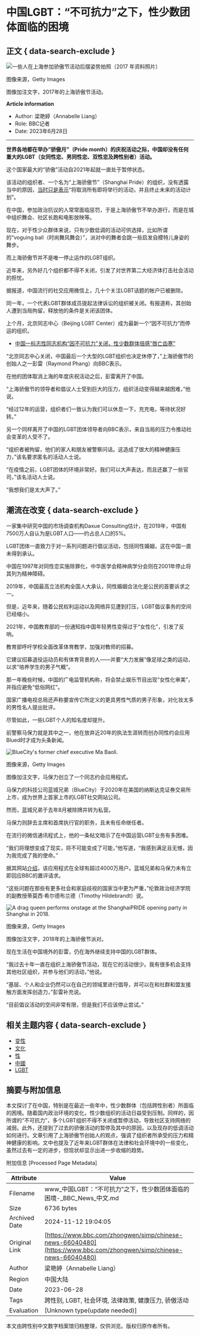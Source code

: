 # 中国LGBT：“不可抗力”之下，性少数团体面临的困境

## 正文 { data-search-exclude }


![一些人在上海参加骄傲节活动后摆姿势拍照（2017 年资料照片）](https://ichef.bbci.co.uk/ace/ws/640/cpsprodpb/74F4/production/_130204992_gettyimages-696802202.jpg.webp)

图像来源，Getty Images

图像加注文字，2017年的上海骄傲节活动。

**Article information**

- Author: 梁艳婷（Annabelle Liang）
- Role: BBC记者
- Date: 2023年6月28日

---
**世界各地都在举办“骄傲月”（Pride month）的庆祝活动之际，中国却没有任何重大的LGBT（女同性恋、男同性恋、双性恋及跨性别者）活动。**

这个国家最大的“骄傲”活动自2021年起就一直处于暂停状态。

该活动的组织者、一个名为“上海骄傲节”（Shanghai Pride）的组织，没有透露当中的原因，[当时只是表示](https://shpride.com/2020/08/13/ending/?lang=en)“将取消所有即将举行的活动，并且终止未来的活动计划”。

在中国，参加政治抗议的人常常面临惩罚，于是上海骄傲节不举办游行，而是在城中组织舞会、社区长跑和电影放映等。

现在，对于性少众群体来说，只有少数低调的活动可供选择，比如所谓的“voguing ball（时尚舞风舞会）”，派对中的舞者会跳一些启发自模特儿身姿的舞步。

而上海骄傲节并不是唯一停止运作的LGBT组织。

近年来，另外好几个组织都不得不关闭，引发了对世界第二大经济体打击社会活动的担忧。

据报道，中国流行的社交应用微信上，几十个关注LGBT话题的帐户已被删除。

同一年，一个代表LGBT群体成员提起法律诉讼的组织被关闭。有报道称，其创始人遭到当局拘留，释放他的条件是关闭该团体。

上个月，北京同志中心（Beijing LGBT Center）成为最新一个“因不可抗力”而停运的组织。

- [中国一标志性同志机构“因不可抗力”关闭，性少数群体倍感“唇亡齿寒”](/zhongwen/simp/chinese-news-65656315)

“北京同志中心关闭，中国最后一个大型的LGBT组织也决定休停了，”上海骄傲节的创始人之一彭雷（Raymond Phang）向BBC表示。

在他的团体取消上海的年度庆祝活动之后，彭雷离开了中国。

“上海骄傲节的领导者和倡议人士受到巨大的压力，组织活动变得越来越困难，”他说。

“经过12年的运营，组织者们一致认为我们可以休息一下，充充电，等待状况好转。”

另一个同样离开了中国的LGBT团体领导者向BBC表示，来自当局的压力令推动社会变革的人受不了。

“组织者被拘留，他们的家人和朋友被警察问话。这造成了很大的精神健康压力，”该名要求匿名的活动人士说。

“在疫情之前，LGBT团体的环境非常好。我们可以大声表达，而且还赢了一些官司，”该名活动人士说。

“我想我们是太大声了。”

## 潮流在改变 { data-search-exclude }

一家集中研究中国的市场调查机构Daxue Consulting估计，在2019年，中国有7500万人自认为是LGBT人口——约占总人口的5%。

LGBT团体一直致力于对一系列问题进行倡议活动，包括同性婚姻，这在中国一直未得到承认。

中国在1997年对同性恋实施除罪化，中华医学会精神病学分会则在2001年停止将其列为精神障碍。

2019年，中国最高立法机构全国人大承认，同性婚姻合法化是公民的首要诉求之一。

但是，近年来，随着公民权利运动以及网络异见遭到打压，LGBT倡议事务的空间已经缩小。

2021年，中国教育部的一份通知指中国年轻男性变得过于“女性化”，引发了反响。

教育部呼吁学校全面改革体育教学，加强对教师的招募。

它建议招募退役运动员和有体育背景的人——并要“大力发展”像足球之类的运动，以求“培养学生的男子气概”。

那一年晚些时候，中国的广电监管机构称，将会禁止娱乐节目出现“女性化审美”，并指应避免“低俗网红”。

国家广播电视总局还声称要宣传它所定义的更具男性气质的男子形象，对化妆太多的男性名人提出批评。

尽管如此，一些LGBT个人的知名度却提升。

前警察马保力就是其中之一，他在放弃近20年的执法生涯转而创办同性约会应用Blued时才成为头条新闻。

![BlueCity's former chief executive Ma Baoli.](https://ichef.bbci.co.uk/ace/ws/640/cpsprodpb/8626/production/_130224343_c006b264-479b-4cf6-a33f-31e75994b036.jpg.webp)

图像来源，Getty Images

图像加注文字，马保力创立了一个同志约会应用程式。

马保力的科技公司蓝城兄弟（BlueCity）于2020年在美国的纳斯达克证券交易所上市，成为世界上首家上市的LGBT社交网站公司。

然而，蓝城兄弟于去年8月被除牌并转为私营。

马保力则辞去主席和首席执行官的职务，且未有任命继任者。

在流行的微信通讯程式上，他的一条帖文暗示了在中国运营LGBT业务有多困难。

“我们将理想变成了现实，将不可能变成了可能，”他写道，“我感到满足且无憾，因为我完成了我的使命。”

据其网站[介绍](https://www.blued.com/en)，该应用程式在全球有超过4000万用户。蓝城兄弟和马保力未有立即回应BBC的置评请求。

“这些问题在那些有更多社会和家庭歧视的国家当中更为严重，”伦敦政治经济学院的副教授蒂莫西·希尔德布兰德（Timothy Hildebrandt）说。

![A drag queen performs onstage at the ShanghaiPRIDE opening party in Shanghai in 2018.](https://ichef.bbci.co.uk/ace/ws/640/cpsprodpb/92F3/production/_129991673_gettyimages-973979296.jpg.webp)

图像来源，Getty Images

图像加注文字，2018年的上海骄傲节派对。

现在生活在中国境外的彭雷，仍在海外继续支持中国的LGBT群体。

“我过去十年一直在组织上海骄傲节活动，现在它的活动很少。我有很多机会支持其他社区组织，并参与他们的活动，”他说。

“基层、个人和企业仍然可以在自己的领域里进行倡导，并可以在和社群和盟友接触方面发挥创造力，”彭雷补充说。

“目前倡议活动的空间非常有限，但是我们不应该停止尝试。”

## 相关主题内容 { data-search-exclude }

- [变性](/zhongwen/simp/topics/c4vmr082rv1t)
- [文化](/zhongwen/simp/topics/ckedrpkp62rt)
- [性](/zhongwen/simp/topics/cr1nyxkyy1yt)
- [中國](/zhongwen/simp/topics/cv85rd690y1t)
- [LGBT](/zhongwen/simp/topics/czp1qexpdlzt)

## 摘要与附加信息

<!-- tcd_abstract -->
本文探讨了在中国，特别是在最近一些年中，性少数群体（包括跨性别者）所面临的困境。随着国内政治环境的变化，性少数组织的活动日益受到压制。同样的，因所谓的“不可抗力”，多个LGBT组织不得不关闭或暂停活动，导致社区支持网络的减弱。此外，还提到了过去的骄傲活动的暂停及其中的原因，以及现存的低调活动如何进行。文章引用了上海骄傲节创始人的观点，强调了组织者所承受的压力和精神健康的影响。文中也提及了近年来LGBT群体在法律和社会环境中的一些变化，虽然过去有一定的进步，但现状却显示出进一步收缩的趋势。
<!-- tcd_abstract_end -->

附加信息 [Processed Page Metadata]

| Attribute       | Value                                  |
|-----------------|----------------------------------------|
| Filename        | www_中国LGBT：“不可抗力”之下，性少数团体面临的困境-_BBC_News_中文.md                             |
| Size            | 6736 bytes                           |
| Archived Date   | 2024-11-12 19:04:05                             |
| Original Link   | [https://www.bbc.com/zhongwen/simp/chinese-news-66040480](https://www.bbc.com/zhongwen/simp/chinese-news-66040480)                       |
| Author          | 梁艳婷（Annabelle Liang）                               |
| Region          | 中国大陆                               |
| Date            | 2023-06-28                                 |
| Tags            | 跨性别, LGBT, 社会环境, 法律政策, 健康压力, 骄傲活动                                 |
| Evaluation            | [Unknown type(update needed)]                                 |
<!-- tcd_table_end -->

本文由跨性别中文数字档案馆归档整理，仅供浏览。版权归原作者所有。
